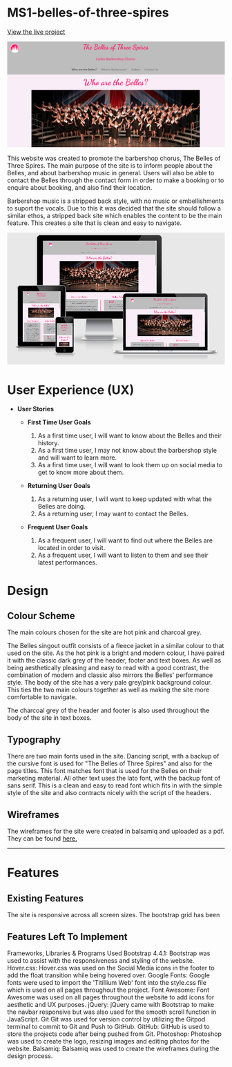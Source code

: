 # MS1-belles-of-three-spires

[View the live project](https://rachel2308.github.io/MS1-belles-of-three-spires/index.html)

![The Belles of Three Spires Site](/assets/documentation/s-shot-index-page.PNG)

This website was created to promote the barbershop chorus, The Belles of Three Spires. The main purpose of the site is to inform 
people about the Belles, and about barbershop music in general. Users will also be able to contact the Belles through the 
contact form in order to make a booking or to enquire about booking, and also find their location.

Barbershop music is a stripped back style, with no music or embellishments to suport the vocals. Due to this it was decided that 
the site should follow a similar ethos, a stripped back site which enables the content to be the main feature. This creates a
site that is clean and easy to navigate.

![](/assets/documentation/am-i-responsive-belles.PNG)

# User Experience (UX)

* **User Stories** 
    * **First Time User Goals**
        1. As a first time user, I will want to know about the Belles and their history.
        2. As a first time user, I may not know about the barbershop style and will want to learn more.
        3. As a first time user, I will want to look them up on social media to get to know more about them.

    * **Returning User Goals**
        1. As a returning user, I will want to keep updated with what the Belles are doing.
        2. As a returning user, I may want to contact the Belles.
    
    * **Frequent User Goals**
        1. As a frequent user, I will want to find out where the Belles are located in order to visit.
        2. As a frequent user, I will want to listen to them and see their latest performances.

# Design

## Colour Scheme

The main colours chosen for the site are hot pink and charcoal grey.

The Belles singout outfit consists of a fleece jacket in a similar colour to that used on the site. As the hot pink
is a bright and modern colour, I have paired it with the classic dark grey of the header, footer and text boxes. As well as being 
aesthetically pleasing and easy to read with a good contrast, the combination of modern and classic also mirrors the 
Belles' performance style. The body of the site has a very pale grey/pink background colour. This ties the two main colours together
as well as making the site more comfortable to navigate.   

The charcoal grey of the header and footer is also used throughout the body of the site in text boxes. 

## Typography

There are two main fonts used in the site. Dancing script, with a backup of the cursive font is used for "The Belles of 
Three Spires" and also for the page titles. This font matches font that is used for the Belles on their marketing 
material. All other text uses the lato font, with the backup font of sans serif. This is a clean and easy to read font 
which fits in with the simple style of the site and also contracts nicely with the script of the headers.

## Wireframes

The wireframes for the site were created in balsamiq and uploaded as a pdf. They can be found [here.](assets/documentation/belles-wireframe.pdf)

---

# Features

## Existing Features

The site is responsive across all screen sizes. The bootstrap grid has been 



## Features Left To Implement





Frameworks, Libraries & Programs Used
Bootstrap 4.4.1:
Bootstrap was used to assist with the responsiveness and styling of the website.
Hover.css:
Hover.css was used on the Social Media icons in the footer to add the float transition while being hovered over.
Google Fonts:
Google fonts were used to import the 'Titillium Web' font into the style.css file which is used on all pages throughout the project.
Font Awesome:
Font Awesome was used on all pages throughout the website to add icons for aesthetic and UX purposes.
jQuery:
jQuery came with Bootstrap to make the navbar responsive but was also used for the smooth scroll function in JavaScript.
Git
Git was used for version control by utilizing the Gitpod terminal to commit to Git and Push to GitHub.
GitHub:
GitHub is used to store the projects code after being pushed from Git.
Photoshop:
Photoshop was used to create the logo, resizing images and editing photos for the website.
Balsamiq:
Balsamiq was used to create the wireframes during the design process.

